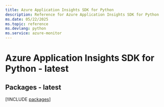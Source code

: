 ```yaml
---
title: Azure Application Insights SDK for Python
description: Reference for Azure Application Insights SDK for Python
ms.date: 05/22/2025
ms.topic: reference
ms.devlang: python
ms.service: azure-monitor
---
```

# Azure Application Insights SDK for Python - latest
## Packages - latest
[!INCLUDE [packages](application-insights-index.md)]